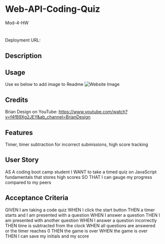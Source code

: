 # Web-API-Coding-Quiz
Mod-4-HW
# <Coding Quiz>

Deployment URL: <Insert GitHub Pages Link>

## Description


## Usage
Use ex below to add image to Readme
![Website Image](/Assets/Password-Generator.png)

## Credits

Brian Design on YouTube: https://www.youtube.com/watch?v=f4fB9Xg2JEY&ab_channel=BrianDesign 


## Features
Timer, timer subtraction for incorrect submissions, high score tracking

## User Story
AS A coding boot camp student
I WANT to take a timed quiz on JavaScript fundamentals that stores high scores
SO THAT I can gauge my progress compared to my peers

## Acceptance Criteria
GIVEN I am taking a code quiz
WHEN I click the start button
THEN a timer starts and I am presented with a question
WHEN I answer a question
THEN I am presented with another question
WHEN I answer a question incorrectly
THEN time is subtracted from the clock
WHEN all questions are answered or the timer reaches 0
THEN the game is over
WHEN the game is over
THEN I can save my initials and my score
 
